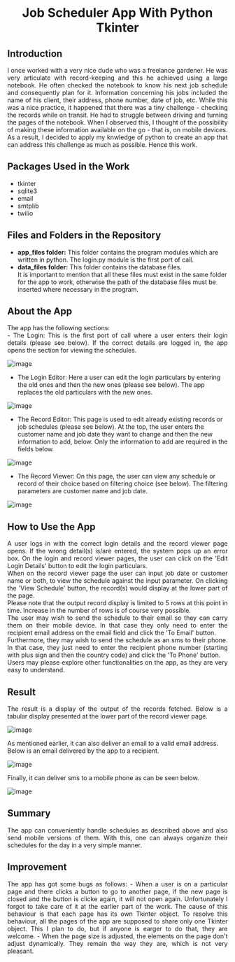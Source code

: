 <h1><p align="center">Job Scheduler App With Python Tkinter</p></h1>

## Introduction
<p align="justify">
I once worked with a very nice dude who was a freelance gardener. He was very articulate with record-keeping and this he achieved using a large notebook. He often checked the notebook to know his next job schedule and consequently plan for it. Information concerning his jobs included the name of his client, their address, phone number, date of job, etc. While this was a nice practice, it happened that there was a tiny challenge - checking the records while on transit. He had to struggle between driving and turning the pages of the notebook. When I observed this, I thought of the possibility of making these information available on the go - that is, on mobile devices. As a result, I decided to apply my knwledge of python to create an app that can address this challenge as much as possible. Hence this work.
</p>

## Packages Used in the Work
- tkinter<br>
- sqlite3<br>
- email<br>
- smtplib<br>
- twilio

## Files and Folders in the Repository
- **app_files folder:** This folder contains the program modules which are written in python. The login.py module is the first port of call.<br>
- **data_files folder:** This folder contains the database files.<br>
It is important to mention that all these files must exist in the same folder for the app to work, otherwise the path of the database files must be inserted where necessary in the program.

## About the App
<p align="justify">
The app has the following sections:<br>
- The Login: This is the first port of call where a user enters their login details (please see below). If the correct details are logged in, the app opens the section for viewing the schedules.
  
![image](https://user-images.githubusercontent.com/44449730/160242100-46f70058-5c1e-415a-9ccc-75d94df38099.png)

- The Login Editor: Here a user can edit the login particulars by entering the old ones and then the new ones (please see below). The app replaces the old particulars with the new ones.
  
![image](https://user-images.githubusercontent.com/44449730/160242177-6e2343d3-6eca-441d-bcf5-d725e4197862.png)

- The Record Editor: This page is used to edit already existing records or job schedules (please see below). At the top, the user enters the customer name and job date they want to change and then the new information to add, below. Only the information to add are required in the fields below.
  
![image](https://user-images.githubusercontent.com/44449730/160242601-84a1703d-3956-4e0a-b7a8-c11e25cc099e.png)

- The Record Viewer: On this page, the user can view any schedule or record of their choice based on filtering choice (see below). The filtering parameters are customer name and job date.
  
![image](https://user-images.githubusercontent.com/44449730/160242928-4707b0cb-5642-4ced-99f9-8556b6824feb.png)

</p>

## How to Use the App
<p align="justify">
A user logs in with the correct login details and the record viewer page opens. If the wrong detail(s) is/are entered, the system pops up an error box. On the login and record viewer pages, the user can click on the 'Edit Login Details' button to edit the login particulars.<br>
When on the record viewer page the user can input job date or customer name or both, to view the schedule against the input parameter. On clicking the 'View Schedule' button, the record(s) would display at the lower part of the page.<br>
Please note that the output record display is limited to 5 rows at this point in time. Increase in the number of rows is of course very possible.<br>
The user may wish to send the schedule to their email so they can carry them on their mobile device. In that case they only need to enter the recipient email address on the email field and click the 'To Email' button.<br>
Furthermore, they may wish to send the schedule as an sms to their phone. In that case, they just need to enter the recipient phone number (starting with plus sign and then the country code) and click the 'To Phone' button.<br>
Users may please explore other functionalities on the app, as they are very easy to understand.
</p>

## Result
<p align="justify">
The result is a display of the output of the records fetched. Below is a tabular display presented at the lower part of the record viewer page.
  
![image](https://user-images.githubusercontent.com/44449730/160243748-168adc37-0b46-4ee0-80df-fcc4749c1884.png)
  
As mentioned earlier, it can also deliver an email to a valid email address. Below is an email delivered by the app to a recipient.
  
![image](https://user-images.githubusercontent.com/44449730/160243992-6e9a9f0e-601c-4604-8a9b-baa1f401ffc5.png)
  
Finally, it can deliver sms to a mobile phone as can be seen below.
  
![image](https://user-images.githubusercontent.com/44449730/160255118-ba673e27-08fc-4bc0-940a-471106fe7e1e.png)

</p>

## Summary
<p align="justify">
The app can conveniently handle schedules as described above and also send mobile versions of them. With this, one can always organize their schedules for the day in a very simple manner.
</p>

## Improvement
<p align="justify">
The app has got some bugs as follows:
- When a user is on a particular page and there clicks a button to go to another page, if the new page is closed and the button is clicke again, it will not open again. Unfortunately I forgot to take care of it at the earlier part of the work. The cause of this behaviour is that each page has its own Tkinter object. To resolve this behaviour, all the pages of the app are supposed to share only one Tkinter object. This I plan to do, but if anyone is earger to do that, they are welcome.
- When the page size is adjusted, the elements on the page don't adjust dynamically. They remain the way they are, which is not very pleasant.
</p>
